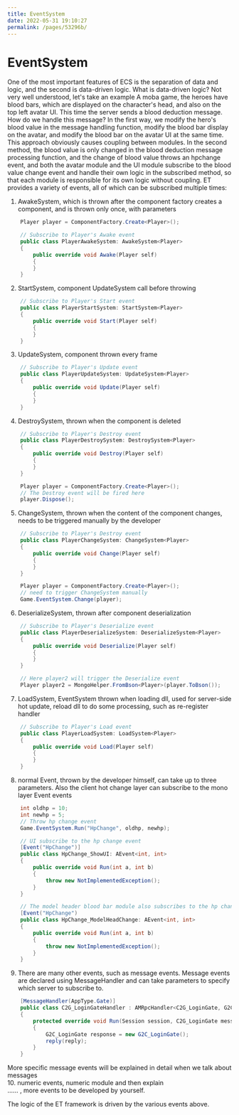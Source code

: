 ```yaml
---
title: EventSystem
date: 2022-05-31 19:10:27
permalink: /pages/53296b/
---
```

# EventSystem  
One of the most important features of ECS is the separation of data and logic, and the second is data-driven logic. What is data-driven logic? Not very well understood, let's take an example
A moba game, the heroes have blood bars, which are displayed on the character's head, and also on the top left avatar UI. This time the server sends a blood deduction message. How do we handle this message? In the first way, we modify the hero's blood value in the message handling function, modify the blood bar display on the avatar, and modify the blood bar on the avatar UI at the same time. This approach obviously causes coupling between modules. In the second method, the blood value is only changed in the blood deduction message processing function, and the change of blood value throws an hpchange event, and both the avatar module and the UI module subscribe to the blood value change event and handle their own logic in the subscribed method, so that each module is responsible for its own logic without coupling.
ET provides a variety of events, all of which can be subscribed multiple times:  
1. AwakeSystem, which is thrown after the component factory creates a component, and is thrown only once, with parameters
```csharp
    Player player = ComponentFactory.Create<Player>();

    // Subscribe to Player's Awake event
    public class PlayerAwakeSystem: AwakeSystem<Player>
    {
        public override void Awake(Player self)
        {
        }
    }
````
2. StartSystem, component UpdateSystem call before throwing
```csharp
    // Subscribe to Player's Start event
    public class PlayerStartSystem: StartSystem<Player>
    {
        public override void Start(Player self)
        {
        }
    }
````
3. UpdateSystem, component thrown every frame
```csharp
    // Subscribe to Player's Update event
    public class PlayerUpdateSystem: UpdateSystem<Player>
    {
        public override void Update(Player self)
        {
        }
    }
````
4. DestroySystem, thrown when the component is deleted
```csharp
    // Subscribe to Player's Destroy event
    public class PlayerDestroySystem: DestroySystem<Player>
    {
        public override void Destroy(Player self)
        {
        }
    }

    Player player = ComponentFactory.Create<Player>();
    // The Destroy event will be fired here
    player.Dispose();
```
5. ChangeSystem, thrown when the content of the component changes, needs to be triggered manually by the developer
```csharp
    // Subscribe to Player's Destroy event
    public class PlayerChangeSystem: ChangeSystem<Player>
    {
        public override void Change(Player self)
        {
        }
    }

    Player player = ComponentFactory.Create<Player>();
    // need to trigger ChangeSystem manually
    Game.EventSystem.Change(player);
```
6. DeserializeSystem, thrown after component deserialization
```csharp
    // Subscribe to Player's Deserialize event
    public class PlayerDeserializeSystem: DeserializeSystem<Player>
    {
        public override void Deserialize(Player self)
        {
        }
    }

    // Here player2 will trigger the Deserialize event
    Player player2 = MongoHelper.FromBson<Player>(player.ToBson());
```
7. LoadSystem, EventSystem thrown when loading dll, used for server-side hot update, reload dll to do some processing, such as re-register handler
```csharp
    // Subscribe to Player's Load event
    public class PlayerLoadSystem: LoadSystem<Player>
    {
        public override void Load(Player self)
        {
        }
    }
```
8. normal Event, thrown by the developer himself, can take up to three parameters. Also the client hot change layer can subscribe to the mono layer Event events
```csharp
    int oldhp = 10;
    int newhp = 5;
    // Throw hp change event
    Game.EventSystem.Run("HpChange", oldhp, newhp);

    // UI subscribe to the hp change event
    [Event("HpChange")]
    public class HpChange_ShowUI: AEvent<int, int>
    {
        public override void Run(int a, int b)
        {
            throw new NotImplementedException();
        }
    }

    // The model header blood bar module also subscribes to the hp change event
    [Event("HpChange")
    public class HpChange_ModelHeadChange: AEvent<int, int>
    {
        public override void Run(int a, int b)
        {
            throw new NotImplementedException();
        }
    }
```

9. There are many other events, such as message events. Message events are declared using MessageHandler and can take parameters to specify which server to subscribe to.
```csharp
	[MessageHandler(AppType.Gate)]
	public class C2G_LoginGateHandler : AMRpcHandler<C2G_LoginGate, G2C_LoginGate>
	{
		protected override void Run(Session session, C2G_LoginGate message, Action<G2C_LoginGate> reply)
		{
			G2C_LoginGate response = new G2C_LoginGate();
			reply(reply);
		}
	}
```
More specific message events will be explained in detail when we talk about messages  
10. numeric events, numeric module and then explain  
...... , more events to be developed by yourself.

The logic of the ET framework is driven by the various events above.


